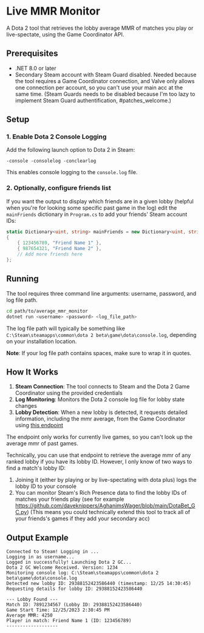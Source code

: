 # Live MMR Monitor

A Dota 2 tool that retrieves the lobby average MMR of matches you play or live-spectate, using the Game Coordinator API.

## Prerequisites

- .NET 8.0 or later
- Secondary Steam account with Steam Guard disabled. Needed because the tool requires a Game Coordinator connection, and Valve only allows one connection per account, so you can't use your main acc at the same time. (Steam Guards needs to be disabled because I'm too lazy to implement Steam Guard authentification, #patches_welcome.)

## Setup

### 1. Enable Dota 2 Console Logging

Add the following launch option to Dota 2 in Steam:
```
-console -consolelog -conclearlog
```

This enables console logging to the `console.log` file.

### 2. Optionally, configure friends list

If you want the output to display which friends are in a given lobby (helpful when you're for looking some specific past game in the log)
edit the `mainFriends` dictionary in `Program.cs` to add your friends' Steam account IDs:

```csharp
static Dictionary<uint, string> mainFriends = new Dictionary<uint, string>
{
    { 123456789, "Friend Name 1" },
    { 987654321, "Friend Name 2" },
    // Add more friends here
};
```

## Running

The tool requires three command line arguments: username, password, and log file path.

```bash
cd path/to/average_mmr_monitor
dotnet run <username> <password> <log_file_path>
```
The log file path will typically be something like ``C:\Steam\steamapps\common\dota 2 beta\game\dota\console.log``, depending on your installation location.

**Note**: If your log file path contains spaces, make sure to wrap it in quotes.

## How It Works

1. **Steam Connection**: The tool connects to Steam and the Dota 2 Game Coordinator using the provided credentials
2. **Log Monitoring**: Monitors the Dota 2 console log file for lobby state changes
3. **Lobby Detection**: When a new lobby is detected, it requests detailed information, including the mmr average, from the Game Coordinator using [this endpoint](https://github.com/SteamDatabase/GameTracking-Dota2/blob/fef468d2909fa1841c04cee7d235ec36d1e5d26d/Protobufs/dota_gcmessages_client_watch.proto#L3-L65)

The endpoint only works for currently live games, so you can't look up the average mmr of past games.

Technically, you can use that endpoint to retrieve the average mmr of any ranked lobby if you have its lobby ID. However, I only know of two ways to find a match's lobby ID:
1. Joining it (either by playing or by live-spectating with dota plus) logs the lobby ID to your console
2. You can monitor Steam's Rich Presence data to find the lobby IDs of matches your friends play (see for example https://github.com/daveknippers/AghanimsWager/blob/main/DotaBet_GC.py)
(This means you could technically extend this tool to track all of your friends's games if they add your secondary acc)

## Output Example

```
Connected to Steam! Logging in ...
Logging in as username...
Logged in successfully! Launching Dota 2 GC...
Dota 2 GC Welcome Received. Version: 1234
Monitoring console log: C:\Steam\steamapps\common\dota 2 beta\game\dota\console.log
Detected new lobby ID: 29388152423586440 (timestamp: 12/25 14:30:45)
Requesting details for lobby ID: 29388152423586440

--- Lobby Found ---
Match ID: 7891234567 (Lobby ID: 29388152423586440)
Game Start Time: 12/25/2023 2:30:45 PM
Average MMR: 4250
Player in match: Friend Name 1 (ID: 123456789)
-------------------
```
